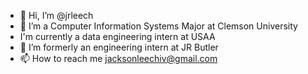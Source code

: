 - 👋 Hi, I’m @jrleech
- 👀 I’m a Computer Information Systems Major at Clemson University
- I'm currently a data engineering intern at USAA
- 💞️ I’m formerly an engineering intern at JR Butler
- 📫 How to reach me jacksonleechiv@gmail.com

<!---
jrleech/jrleech is a ✨ special ✨ repository because its `README.md` (this file) appears on your GitHub profile.
You can click the Preview link to take a look at your changes.
--->
